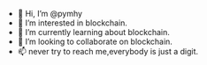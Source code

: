 - 👋 Hi, I’m @pymhy
- 👀 I’m interested in blockchain.
- 🌱 I’m currently learning about blockchain.
- 💞️ I’m looking to collaborate on blockchain.
- 📫 never try to reach me,everybody is just a digit.

<!---
pymhy/pymhy is a ✨ special ✨ repository because its `README.md` (this file) appears on your GitHub profile.
You can click the Preview link to take a look at your changes.
--->
